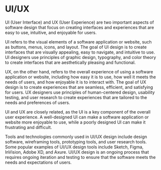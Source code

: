 # UI/UX

UI (User Interface) and UX (User Experience) are two important aspects of
software design that focus on creating interfaces and experiences that are
easy to use, intuitive, and enjoyable for users.

UI refers to the visual elements of a software application or website, such
as buttons, menus, icons, and layout. The goal of UI design is to create interfaces
that are visually appealing, easy to navigate, and intuitive to use. UI designers
use principles of graphic design, typography, and color theory to create interfaces
that are aesthetically pleasing and functional.

UX, on the other hand, refers to the overall experience of using a software
application or website, including how easy it is to use, how well it meets
the needs of users, and how enjoyable it is to interact with. The goal of
UX design is to create experiences that are seamless, efficient, and satisfying
for users. UX designers use principles of human-centered design, usability
testing, and user research to create experiences that are tailored to the
needs and preferences of users.

UI and UX are closely related, as the UI is a key component of the overall
user experience. A well-designed UI can make a software application or website
more enjoyable to use, while a poorly designed UI can make it frustrating
and difficult.

Tools and technologies commonly used in UI/UX design include design software,
wireframing tools, prototyping tools, and user research tools. Some popular
examples of UI/UX design tools include Sketch, Figma, InVision, Adobe XD, and
Axure. UI/UX design is an ongoing process that requires ongoing iteration
and testing to ensure that the software meets the needs and expectations of
users.
